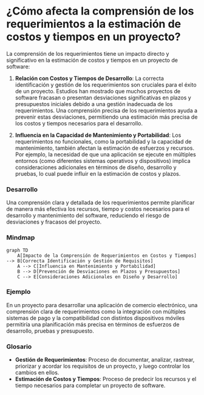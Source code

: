 # ¿Cómo afecta la comprensión de los requerimientos a la estimación de costos y tiempos en un proyecto?
La comprensión de los requerimientos tiene un impacto directo y significativo en la estimación de costos y tiempos en un proyecto de software:

1. **Relación con Costos y Tiempos de Desarrollo**: La correcta identificación y gestión de los requerimientos son cruciales para el éxito de un proyecto. Estudios han mostrado que muchos proyectos de software fracasan o presentan desviaciones significativas en plazos y presupuestos iniciales debido a una gestión inadecuada de los requerimientos. Una comprensión precisa de los requerimientos ayuda a prevenir estas desviaciones, permitiendo una estimación más precisa de los costos y tiempos necesarios para el desarrollo.

2. **Influencia en la Capacidad de Mantenimiento y Portabilidad**: Los requerimientos no funcionales, como la portabilidad y la capacidad de mantenimiento, también afectan la estimación de esfuerzos y recursos. Por ejemplo, la necesidad de que una aplicación se ejecute en múltiples entornos (como diferentes sistemas operativos y dispositivos) implica consideraciones adicionales en términos de diseño, desarrollo y pruebas, lo cual puede influir en la estimación de costos y plazos.

### Desarrollo
Una comprensión clara y detallada de los requerimientos permite planificar de manera más efectiva los recursos, tiempo y costos necesarios para el desarrollo y mantenimiento del software, reduciendo el riesgo de desviaciones y fracasos del proyecto.

### Mindmap
```mermaid
graph TD
    A[Impacto de la Comprensión de Requerimientos en Costos y Tiempos] --> B[Correcta Identificación y Gestión de Requisitos]
    A --> C[Influencia en Mantenimiento y Portabilidad]
    B --> D[Prevención de Desviaciones en Plazos y Presupuestos]
    C --> E[Consideraciones Adicionales en Diseño y Desarrollo]
```

### Ejemplo
En un proyecto para desarrollar una aplicación de comercio electrónico, una comprensión clara de requerimientos como la integración con múltiples sistemas de pago y la compatibilidad con distintos dispositivos móviles permitiría una planificación más precisa en términos de esfuerzos de desarrollo, pruebas y presupuesto.

### Glosario
- **Gestión de Requerimientos**: Proceso de documentar, analizar, rastrear, priorizar y acordar los requisitos de un proyecto, y luego controlar los cambios en ellos.
- **Estimación de Costos y Tiempos**: Proceso de predecir los recursos y el tiempo necesarios para completar un proyecto de software.
